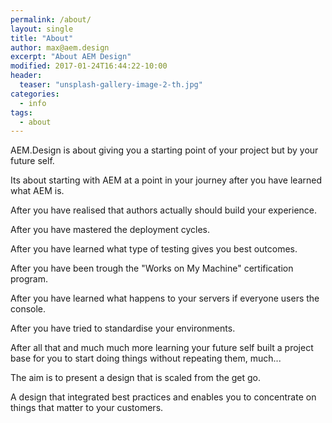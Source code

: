 ```yaml
---
permalink: /about/
layout: single
title: "About"
author: max@aem.design
excerpt: "About AEM Design"
modified: 2017-01-24T16:44:22-10:00
header:
  teaser: "unsplash-gallery-image-2-th.jpg"
categories:
  - info
tags:
  - about
---
```


AEM.Design is about giving you a starting point of your project but by your future self.

Its about starting with AEM at a point in your journey after you have learned what AEM is.

After you have realised that authors actually should build your experience.

After you have mastered the deployment cycles.

After you have learned what type of testing gives you best outcomes.

After you have been trough the "Works on My Machine" certification program.

After you have learned what happens to your servers if everyone users the console.

After you have tried to standardise your environments.

After all that and much much more learning your future self built a project base for you to start doing things without repeating them, much...

The aim is to present a design that is scaled from the get go.

A design that integrated best practices and enables you to concentrate on things that matter to your customers.
